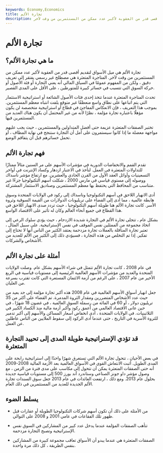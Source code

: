 ```yaml
---
keywords: Economy,Economics
title: تجارة الألم
description: تجارة الألم هي ميل الأسواق لتقديم أقصى قدر من العقوبة لأكبر عدد ممكن من المستثمرين من وقت لآخر.
---
```


# تجارة الألم
## ما هي تجارة الألم؟

تجارة الألم هي ميل الأسواق لتقديم أقصى قدر من العقوبة لأكبر عدد ممكن من المستثمرين من وقت لآخر. المتاجرة المتعثرة هي مصطلح غير رسمي يفتقر إلى تعريف دقيق ، ولكن من المفهوم عمومًا في السياق المالي أنه يعني التجارة أو فئة الأصول أو حركة السوق التي تتسبب في خسائر كبيرة للمتورطين ، على الأقل على المدى القصير.

تحدث المتاجرة المتعثرة عندما تتخذ إحدى فئات الأصول الشائعة أو استراتيجية الاستثمار التي يتم اتباعها على نطاق واسع منعطفًا غير متوقع يلفت انتباه معظم المستثمرين. بموجب هذا التعريف ، فإن الانعكاس المفاجئ في قطاع أو استراتيجية متخصصة لن يكون مؤهلًا باعتباره تجارة مؤلمة ، نظرًا لأنه من غير المحتمل أن يكون هناك العديد من المستثمرين فيها.

تختبر الصفقات المتعثرة عزيمة حتى أفضل المتداولين والمستثمرين ، حيث يجب عليهم مواجهة معضلة ما إذا كانوا سيستمرون على أمل أن التجارة ستنجح في نهاية المطاف ، أو تحمل خسائرهم قبل أن يتفاقم الوضع.

## فهم تجارة الألم

تقدم القمم والانخفاضات الدورية في مؤشرات الأسهم على مر السنين مثالاً ممتازًا للتداولات المتعثرة في العمل. لنأخذ في الاعتبار ازدهار وكساد الإنترنت في أواخر التسعينيات وأوائل العقد الأول من القرن الحادي والعشرين. مع ارتفاع مؤشر ناسداك ووصوله إلى مستوى قياسي في مارس 2000 ، شكلت أسهم التكنولوجيا جزءًا غير متناسب من المحافظ التي يحتفظ بها معظم المستثمرين وصناديق الاستثمار المشتركة.

أدى الانهيار اللاحق في أسهم التكنولوجيا وناسداك إلى ركود في الولايات المتحدة وسوق هابطة عالمية ، مما أدى إلى القضاء على تريليونات الدولارات من القيمة السوقية وثروة الأسر. كانت تجارة الألم هنا طويلة أسهم التكنولوجيا ، حيث تردد صدى الانهيار اللاحق في هذا القطاع في جميع أنحاء العالم وكان له تأثير على الاقتصاد الواسع.

بشكل عام ، تتجلى تجارة الألم في التجارة شديدة الازدحام ، حيث يؤدي سلوك الرعي إلى اتخاذ مجموعة من الممثلين نفس الموقف في نفس الإستراتيجية. على سبيل المثال ، تعتبر تجارة المناقلة بالعملات تجارة مزدحمة يعتقد الكثير من الناس أنها لا تحتاج إلى تفكير. إذا تم التخلص من هذه التجارة ، فسيؤدي ذلك إلى الكثير من الألم للعديد من الأشخاص والشركات.

## أمثلة على تجارة الألم

في عام 2008 ، كانت تجارة الألم تتمثل في شراء الأسهم بشكل عام. وصلت الولايات المتحدة والعديد من مؤشرات الأسهم العالمية الرئيسية إلى مستويات قياسية في الربع الأخير من عام 2007 ، على الرغم من أزمة الائتمان المستعرة التي كانت تقترب بسرعة من الغليان.

جعل انهيار أسواق الأسهم العالمية في عام 2008 هذه أكبر تجارة مؤلمة إلى حد بعيد من حيث عدد الأشخاص المتضررين ومقدار الثروة المدمرة. تم القضاء على أكثر من 35 تريليون دولار ، أو 60 في المائة من رسملة السوق العالمية ، في غضون 18 شهرًا ، في حين عانى الاقتصاد العالمي من أعمق ركود وأكبر أزمة مالية منذ الكساد الكبير في الثلاثينيات. في الولايات المتحدة ، أدى انخفاض أسعار المساكن والأسهم إلى أكبر تدمير للثروة الأسرية في التاريخ ، حتى عندما أدى الركود إلى سقوط الملايين من الناس عاطلين عن العمل.

## قد تؤدي الإستراتيجية طويلة المدى إلى تحييد التجارة المتعثرة

في بعض الأحيان ، تتحول تجارة الألم التي تستغرق شهرًا واحدًا إلى استراتيجية رابحة على المدى الطويل. أثبت الانتعاش القوي في الأسواق العالمية بعد الأزمة المالية 2008-2009 أنه حتى الصفقات المتعثرة يمكن أن تتحول إلى مكاسب على مدى فترة من الزمن ، مع وصول مؤشر داو جونز الصناعي وستاندرد آند بورز 500 إلى مستويات قياسية جديدة بحلول عام 2013. ومع ذلك ، ارتفعت العائدات في عام 2013 جعل سوق السندات تجارة الألم الجديدة للعديد من المستثمرين في ذلك العام.

## يسلط الضوء

- من الأمثلة على ذلك أن تكون أسهم شركات التكنولوجيا الطويلة أو عقارات قبل ظهور تلك الفقاعات في عامي 2001 و 2008 على التوالي.

- تتأهب الصفقات المؤلمة عندما يدخل عدد كبير من المشاركين في السوق نفس الإستراتيجية وتصبح التجارة مزدحمة.

- الصفقات المتعثرة هي عندما يبدو أن الأسواق تعاقب مجموعة كبيرة من المشاركين بنفس الطريقة ، كل ذلك مرة واحدة.

